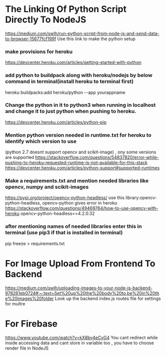 # The Linking Of Python Script Directly To NodeJS
https://medium.com/swlh/run-python-script-from-node-js-and-send-data-to-browser-15677fcf199f
Use this link to make the python setup 

### make provisions for heroku
https://devcenter.heroku.com/articles/getting-started-with-python

### add python to buildpack along with heroku/nodejs by below command in terminal(install heroku to terminal first)
heroku buildpacks:add heroku/python --app yourappname


### Change the python in it to python3 when running in localhost and change it to just python when pushing to heroku. 
https://devcenter.heroku.com/articles/python-pip

### Mention python version needed in runtime.txt for heroku to identify which version to use 
(python 2.7 doesnt support opencv and scikit-image) , ony some versions are supported
https://stackoverflow.com/questions/54837820/error-while-pushing-to-heroku-requested-runtime-is-not-available-for-this-stack
https://devcenter.heroku.com/articles/python-support#supported-runtimes

### Make a requirements.txt and mention needed libraries like opencv, numpy and scikit-images

https://pypi.org/project/opencv-python-headless/   use this library:opencv-python-headless, opencv-python gives error in heroku
https://stackoverflow.com/questions/49469764/how-to-use-opencv-with-heroku
opencv-python-headless==4.2.0.32

### after mentioning names of needed libraries enter this in terminal (use pip3 if that is installed in terminal)
pip freeze > requirements.txt


# For Image Upload From Frontend To Backend
https://medium.com/swlh/uploading-images-to-your-node-js-backend-978261eb0724#:~:text=Set%20up%20the%20body%20to,be%20in%20the%20images%20folder
Look up the backend index.js routes file for settings for multre


# For Firebase
https://www.youtube.com/watch?v=kX8by4eCyG4
You cant redirect while inside accessing data and cant store in variable too , you have to choose render file in NodeJS
